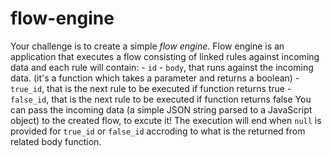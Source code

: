 # flow-engine
Your challenge is to create a simple *flow engine*.  Flow engine is an application that executes a flow consisting of linked rules against incoming data and each rule will contain: - `id` - `body`, that runs against the incoming data. (it's a function which takes a parameter and returns a boolean) - `true_id`, that is the next rule to be executed if function returns true - `false_id`, that is the next rule to be executed if function returns false  You can pass the incoming data (a simple JSON string parsed to a JavaScript object) to the created flow, to excute it! The execution will end when `null` is provided for `true_id` or `false_id` accroding to what is the returned from related body function.
